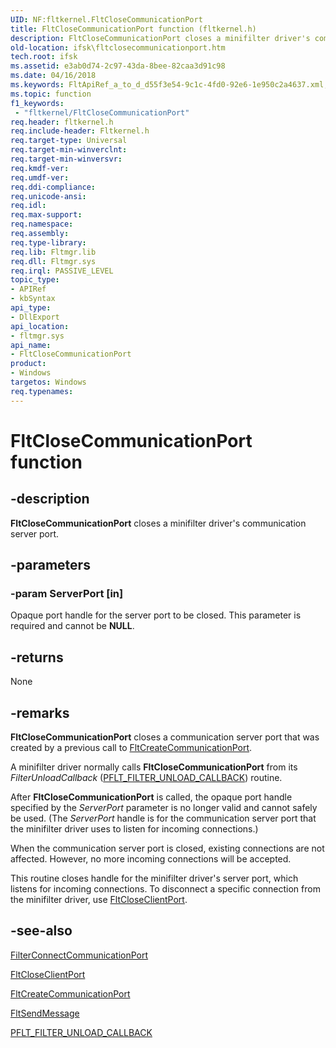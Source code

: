 ```yaml
---
UID: NF:fltkernel.FltCloseCommunicationPort
title: FltCloseCommunicationPort function (fltkernel.h)
description: FltCloseCommunicationPort closes a minifilter driver's communication server port.
old-location: ifsk\fltclosecommunicationport.htm
tech.root: ifsk
ms.assetid: e3ab0d74-2c97-43da-8bee-82caa3d91c98
ms.date: 04/16/2018
ms.keywords: FltApiRef_a_to_d_d55f3e54-9c1c-4fd0-92e6-1e950c2a4637.xml, FltCloseCommunicationPort, FltCloseCommunicationPort function [Installable File System Drivers], fltkernel/FltCloseCommunicationPort, ifsk.fltclosecommunicationport
ms.topic: function
f1_keywords:
 - "fltkernel/FltCloseCommunicationPort"
req.header: fltkernel.h
req.include-header: Fltkernel.h
req.target-type: Universal
req.target-min-winverclnt: 
req.target-min-winversvr: 
req.kmdf-ver: 
req.umdf-ver: 
req.ddi-compliance: 
req.unicode-ansi: 
req.idl: 
req.max-support: 
req.namespace: 
req.assembly: 
req.type-library: 
req.lib: Fltmgr.lib
req.dll: Fltmgr.sys
req.irql: PASSIVE_LEVEL
topic_type:
- APIRef
- kbSyntax
api_type:
- DllExport
api_location:
- fltmgr.sys
api_name:
- FltCloseCommunicationPort
product:
- Windows
targetos: Windows
req.typenames: 
---
```


# FltCloseCommunicationPort function


## -description


<b>FltCloseCommunicationPort</b> closes a minifilter driver's communication server port. 


## -parameters




### -param ServerPort [in]

Opaque port handle for the server port to be closed. This parameter is required and cannot be <b>NULL</b>. 


## -returns



None 




## -remarks



<b>FltCloseCommunicationPort</b> closes a communication server port that was created by a previous call to <a href="https://docs.microsoft.com/windows-hardware/drivers/ddi/fltkernel/nf-fltkernel-fltcreatecommunicationport">FltCreateCommunicationPort</a>. 

A minifilter driver normally calls <b>FltCloseCommunicationPort</b> from its <i>FilterUnloadCallback</i> (<a href="https://docs.microsoft.com/windows-hardware/drivers/ddi/fltkernel/nc-fltkernel-pflt_filter_unload_callback">PFLT_FILTER_UNLOAD_CALLBACK</a>) routine. 

After <b>FltCloseCommunicationPort</b> is called, the opaque port handle specified by the <i>ServerPort</i> parameter is no longer valid and cannot safely be used. (The <i>ServerPort</i> handle is for the communication server port that the minifilter driver uses to listen for incoming connections.) 

When the communication server port is closed, existing connections are not affected. However, no more incoming connections will be accepted. 

This routine closes handle for the minifilter driver's server port, which listens for incoming connections. To disconnect a specific connection from the minifilter driver, use <a href="https://docs.microsoft.com/windows-hardware/drivers/ddi/fltkernel/nf-fltkernel-fltcloseclientport">FltCloseClientPort</a>. 




## -see-also




<a href="https://docs.microsoft.com/windows/desktop/api/fltuser/nf-fltuser-filterconnectcommunicationport">FilterConnectCommunicationPort</a>



<a href="https://docs.microsoft.com/windows-hardware/drivers/ddi/fltkernel/nf-fltkernel-fltcloseclientport">FltCloseClientPort</a>



<a href="https://docs.microsoft.com/windows-hardware/drivers/ddi/fltkernel/nf-fltkernel-fltcreatecommunicationport">FltCreateCommunicationPort</a>



<a href="https://docs.microsoft.com/windows-hardware/drivers/ddi/fltkernel/nf-fltkernel-fltsendmessage">FltSendMessage</a>



<a href="https://docs.microsoft.com/windows-hardware/drivers/ddi/fltkernel/nc-fltkernel-pflt_filter_unload_callback">PFLT_FILTER_UNLOAD_CALLBACK</a>
 

 


